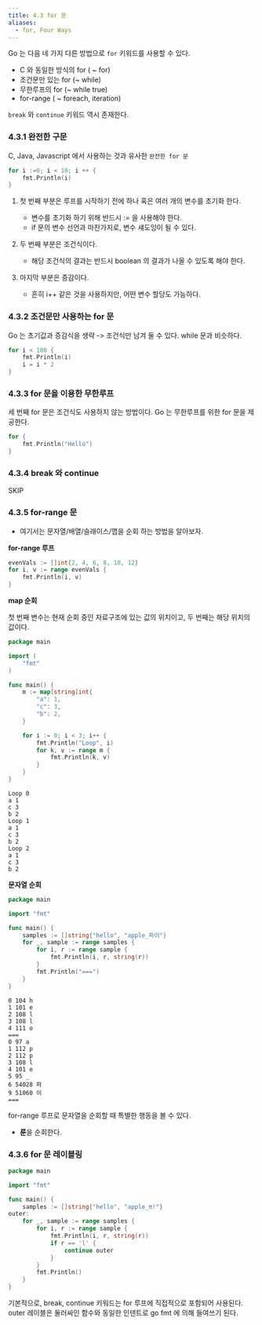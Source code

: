 ```yaml
---
title: 4.3 for 문
aliases:
  - for, Four Ways
---
```


Go 는 다음 네 가지 다른 방법으로 `for` 키워드를 사용할 수 있다.

- C 와 동일한 방식의 for ( ~ for)
- 조건문만 있는 for (~ while)
- 무한루프의 for (~ while true)
- for-range ( ~ foreach, iteration)

`break` 와 `continue` 키워드 역시 존재한다.

### 4.3.1 완전한 구문

C, Java, Javascript 에서 사용하는 것과 유사한 `완전한 for 문`

```go
for i :=0; i < 10; i ++ {
	fmt.Println(i)
}
```

1. 첫 번째 부분은 루프를 시작하기 전에 하나 혹은 여러 개의 변수를 초기화 한다.
    - 변수를 초기화 하기 위해 반드시 := 을 사용해야 한다.
    - if 문의 변수 선언과 마찬가지로, 변수 섀도잉이 될 수 있다.

2. 두 번째 부분은 조건식이다.
    - 해당 조건식의 결과는 반드시 boolean 의 결과가 나올 수 있도록 해야 한다.

3. 마지막 부분은 증감이다.
    - 흔히 i++ 같은 것을 사용하지만, 어떤 변수 할당도 가능하다.

### 4.3.2 조건문만 사용하는 for 문

Go 는 초기값과 증감식을 생략 -> 조건식만 남겨 둘 수 있다.
while 문과 비슷하다.

```go
for i < 100 {
	fmt.Println(i)
    i = i * 2
}
```

### 4.3.3 for 문을 이용한 무한루프

세 번째 for 문은 조건식도 사용하지 않는 방법이다.
Go 는 무한루프를 위한 for 문을 제공한다.

```go
for {
	fmt.Println("Hello")
}
```

### 4.3.4 break 와 continue

SKIP

### 4.3.5 for-range 문

- 여기서는 문자열/배열/슬래이스/맵을 순회 하는 방법을 알아보자.

**for-range 루프**

```go
evenVals := []int{2, 4, 6, 8, 10, 12}
for i, v := range evenVals {
	fmt.Println(i, v)
}
```

**map 순회**

첫 번째 변수는 현재 순회 중인 자료구조에 있는 값의 위치이고, 두 번째는 해당 위치의 값이다.

```go
package main

import (
	"fmt"
)

func main() {
	m := map[string]int{
		"a": 1,
		"c": 3,
		"b": 2,
	}

	for i := 0; i < 3; i++ {
		fmt.Println("Loop", i)
		for k, v := range m {
			fmt.Println(k, v)
		}
	}
}
```

```
Loop 0
a 1
c 3
b 2
Loop 1
a 1
c 3
b 2
Loop 2
a 1
c 3
b 2
```

**문자열 순회**

```go
package main

import "fmt"

func main() {
	samples := []string{"hello", "apple_파이"}
	for _, sample := range samples {
		for i, r := range sample {
			fmt.Println(i, r, string(r))
		}
		fmt.Println("===")
	}
}
```

```
0 104 h
1 101 e
2 108 l
3 108 l
4 111 o
===
0 97 a
1 112 p
2 112 p
3 108 l
4 101 e
5 95 _
6 54028 파
9 51060 이
===
```

for-range 루프로 문자열을 순회할 때 특별한 행동을 볼 수 있다.
- **룬**을 순회한다.

### 4.3.6 for 문 레이블링

```go
package main

import "fmt"

func main() {
	samples := []string{"hello", "apple_π!"}
outer:
	for _, sample := range samples {
		for i, r := range sample {
			fmt.Println(i, r, string(r))
			if r == 'l' {
				continue outer
			}
		}
		fmt.Println()
	}
}
```

기본적으로, break, continue 키워드는 for 루프에 직접적으로 포함되어 사용된다.
outer 레이블은 둘러싸인 함수와 동일한 인덴트로 go fmt 에 의해 들여쓰기 된다.
